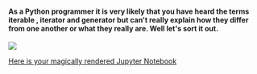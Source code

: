 #### As a Python programmer it is very likely that you have heard the terms iterable , iterator and generator but can't really explain how they differ from one another or what they really are. Well let's sort it out.

 ![](http://www.quickmeme.com/img/d6/d6ca8255bab7a371407fb07e096a3aa302fbf1bd9651a36c32e0e228e157b5f8.jpg)
 
 
 [Here is your magically rendered Jupyter Notebook](https://github.com/jidindinesh/jidindinesh.github.io/blob/master/nb/Iterating_in_Python.ipynb)
